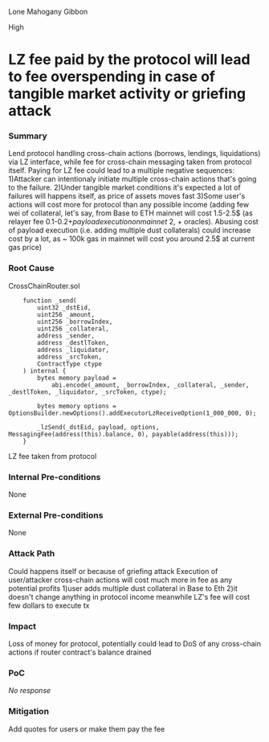 Lone Mahogany Gibbon

High

# LZ fee paid by the protocol will lead to fee overspending in case of tangible market activity or griefing attack

### Summary

Lend protocol handling cross-chain actions (borrows, lendings, liquidations) via LZ interface, while fee for cross-chain messaging taken from protocol itself.
Paying for LZ fee could lead to a multiple negative sequences:
1)Attacker can intentionaly initiate multiple cross-chain actions that's going to the failure.
2)Under tangible market conditions it's expected a lot of failures will happens itself, as price of assets moves fast 
3)Some user's actions will cost more for protocol than any possible income (adding few wei of collateral, let's say, from Base to ETH mainnet will cost 1.5-2.5$ (as relayer fee 0.1-0.2$+payload execution on mainnet ~2$, + oracles). 
Abusing cost of payload execution (i.e. adding multiple dust collaterals) could increase cost by a lot, as ~ 100k gas in mainnet will cost you around 2.5$ at current gas price)   

### Root Cause

CrossChainRouter.sol
```solidity
    function _send(
        uint32 _dstEid,
        uint256 _amount,
        uint256 _borrowIndex,
        uint256 _collateral,
        address _sender,
        address _destlToken,
        address _liquidator,
        address _srcToken,
        ContractType ctype
    ) internal {
        bytes memory payload =
            abi.encode(_amount, _borrowIndex, _collateral, _sender, _destlToken, _liquidator, _srcToken, ctype);

        bytes memory options = OptionsBuilder.newOptions().addExecutorLzReceiveOption(1_000_000, 0);

        _lzSend(_dstEid, payload, options, MessagingFee(address(this).balance, 0), payable(address(this)));
    }
```
LZ fee taken from protocol

### Internal Pre-conditions

None

### External Pre-conditions

None

### Attack Path

Could happens itself or because of griefing attack
Execution of user/attacker cross-chain actions will cost much more in fee as any potential profits
1)user adds multiple dust collateral in Base to Eth
2)it doesn't change anything in protocol income meanwhile LZ's fee will cost few dollars to execute tx

### Impact

Loss of money for protocol, potentially could lead to DoS of any cross-chain actions if router contract's balance drained

### PoC

_No response_

### Mitigation

Add quotes for users or make them pay the fee 